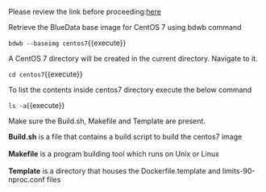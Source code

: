 Please review the link before proceeding:[here](http://docs.bluedata.com/awb34_bdwb-shell-commands)

Retrieve the BlueData base image for CentOS 7 using bdwb command

`bdwb --baseimg centos7`{{execute}}

A CentOS 7 directory will be created in the current directory. Navigate to it.

`cd centos7`{{execute}}

To list the contents inside centos7 directory execute the below command

`ls -a`{{execute}}

Make sure the Build.sh, Makefile and Template are present. 

<b>Build.sh</b> is a file that contains a build script to build the centos7 image<br>
<br>
<b>Makefile</b> is a program building tool which runs on Unix or Linux<br>
<br>
<b>Template</b> is a directory that houses the Dockerfile.template and limits-90-nproc.conf files<br>
